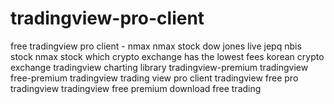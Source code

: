 # tradingview-pro-client
free tradingview pro client - nmax nmax stock dow jones live jepq nbis stock nmax stock which crypto exchange has the lowest fees korean crypto exchange tradingview charting library tradingview-premium tradingview free-premium tradingview trading view pro client tradingview free pro tradingview tradingview free premium download free trading
